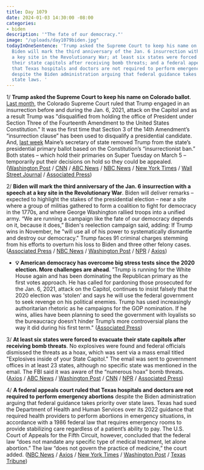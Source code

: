 ```yaml
---
title: Day 1079
date: 2024-01-03 14:30:00 -08:00
categories:
- biden
description: '"The fate of our democracy."'
image: "/uploads/day1079biden.jpg"
todayInOneSentence: 'Trump asked the Supreme Court to keep his name on Colorado ballot;
  Biden will mark the third anniversary of the Jan. 6 insurrection with a speech at
  a key site in the Revolutionary War; at least six states were forced to evacuate
  their state capitols after receiving bomb threats; and a federal appeals court ruled
  that Texas hospitals and doctors are not required to perform emergency abortions
  despite the Biden administration arguing that federal guidance takes priority over
  state laws. '
---
```


1/ **Trump asked the Supreme Court to keep his name on Colorado ballot**. [Last month](https://whatthefuckjusthappenedtoday.com/2023/12/19/day-1064/#1-the-colorado-supreme-court-removed), the Colorado Supreme Court ruled that Trump engaged in an insurrection before and during the Jan. 6, 2021, attack on the Capitol and as a result Trump was "disqualified from holding the office of President under Section Three of the Fourteenth Amendment to the United States Constitution." It was the first time that Section 3 of the 14th Amendment’s “insurrection clause” has been used to disqualify a presidential candidate. And, [last week](https://whatthefuckjusthappenedtoday.com/2024/01/02/day-1078/#1-maine%E2%80%99s-secretary-of-state-removed) Maine’s secretary of state removed Trump from the state’s presidential primary ballot based on the Constitution’s “insurrectionist ban.” Both states – which hold their primaries on Super Tuesday on March 5 – temporarily put their decisions on hold so they could be appealed. ([Washington Post](https://www.washingtonpost.com/politics/2024/01/03/trump-colorado-ballot-appeal/) / [CNN](https://www.cnn.com/2024/01/03/politics/trump-colorado-supreme-court-appeal/index.html) / [ABC News](https://abcnews.go.com/Politics/trump-appeals-colorado-14th-amendment-election-disqualification-us/story?id=105988547) / [NBC News](https://www.nbcnews.com/politics/supreme-court/trump-asks-supreme-court-overturn-colorado-ballot-eligibility-ruling-rcna130606) / [New York Times](https://www.nytimes.com/2024/01/03/us/politics/trump-colorado-supreme-court.html) / [Wall Street Journal](https://www.wsj.com/us-news/law/trump-asks-supreme-court-to-overturn-his-removal-from-colorado-primary-ballot-3eeaedb0?mod=breakingnews) / [Associated Press](https://apnews.com/article/trump-insurrection-14th-amendment-supreme-court-5d179c97c6fb861980f4ba2994589c69))

2/ **Biden will mark the third anniversary of the Jan. 6 insurrection with a speech at a key site in the Revolutionary War**. Biden will deliver remarks – expected to highlight the stakes of the presidential election – near a site where a group of militias gathered to form a coalition to fight for democracy in the 1770s, and where George Washington rallied troops into a unified army. “We are running a campaign like the fate of our democracy depends on it, because it does,” Biden's reelection campaign said, adding: If Trump wins in November, he "will use all of his power to systematically dismantle and destroy our democracy." Trump faces 91 criminal charges stemming from his efforts to overturn his loss to Biden and three other felony cases. ([Associated Press](https://apnews.com/article/biden-trump-2024-democracy-threat-national-traumas-66167f70a167592c23067180fbe55910) / [NBC News](https://www.nbcnews.com/politics/2024-election/biden-campaign-casts-trump-threat-democracy-ahead-jan-6-speech-rcna131987) / [Washington Post](https://www.washingtonpost.com/politics/2024/01/03/biden-jan-6-trump-election-2024/) / [NPR](https://www.npr.org/2024/01/03/1222585257/biden-campaign-events) / [Axios](https://www.axios.com/2024/01/03/biden-trump-jan-6-campaign-2024-pennsylvania))

* **💡 American democracy has overcome big stress tests since the 2020 election. More challenges are ahead**. "Trump is running for the White House again and has been dominating the Republican primary as the first votes approach. He has called for pardoning those prosecuted for the Jan. 6, 2021, attack on the Capitol, continues to insist falsely that the 2020 election was 'stolen' and says he will use the federal government to seek revenge on his political enemies. Trump has used increasingly authoritarian rhetoric as he campaigns for the GOP nomination. If he wins, allies have been planning to seed the government with loyalists so the bureaucracy doesn’t hinder Trump’s more controversial plans the way it did during his first term." ([Associated Press](https://apnews.com/article/democracy-threats-trump-2024-election-lies-biden-716360db82a28a023bbee0d99f607a76))

3/ **At least six states were forced to evacuate their state capitols after receiving bomb threats**. No explosives were found and federal officials dismissed the threats as a hoax, which was sent via a mass email titled "Explosives inside of your State Capitol." The email was sent to government offices in at least 23 states, although no specific state was mentioned in the email. The FBI said it was aware of the “numerous hoax” bomb threats. ([Axios](https://www.axios.com/2024/01/03/state-capitols-bomb-threats) / [ABC News](https://abcnews.go.com/Politics/fbi-aware-hoax-bomb-threats-state-capitols-country/story?id=106080787) / [Washington Post](https://www.washingtonpost.com/politics/2024/01/03/bomb-threats-state-capitols/) / [CNN](https://www.cnn.com/2024/01/03/us/state-capitols-threats/index.html) / [NPR](https://www.npr.org/2024/01/03/1222703888/several-state-capitols-evacuated-after-bomb-threats) / [Associated Press](https://apnews.com/article/state-capitol-threat-evacuation-lockdown-dfef5fbb98ec6572474807c260533b05))

4/ **A federal appeals court ruled that Texas hospitals and doctors are not required to perform emergency abortions** despite the Biden administration arguing that federal guidance takes priority over state laws. Texas had sued the Department of Health and Human Services over its 2022 guidance that required health providers to perform abortions in emergency situations, in accordance with a 1986 federal law that requires emergency rooms to provide stabilizing care regardless of a patient’s ability to pay. The U.S. Court of Appeals for the Fifth Circuit, however, concluded that the federal law “does not mandate any specific type of medical treatment, let alone abortion.” The law “does not govern the practice of medicine,” the court added. ([NBC News](https://www.nbcnews.com/politics/justice-department/appeals-court-rules-texas-can-ban-emergency-abortions-spite-federal-gu-rcna131989) / [Axios](https://www.axios.com/2024/01/03/texas-abortion-emergency-ruling-biden-hhs) / [New York Times](https://www.nytimes.com/2024/01/02/us/texas-emergency-abortion-ban-appeal.html) / [Washington Post](https://www.washingtonpost.com/health/2024/01/02/texas-abortion-emergency-5th-circuit/) / [Texas Tribune](https://www.texastribune.org/2024/01/02/texas-abortion-fifth-circuit/))

